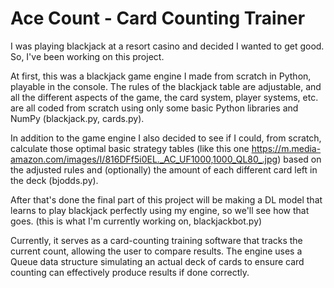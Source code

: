 # Ace Count - Card Counting Trainer

I was playing blackjack at a resort casino and decided I wanted to get good. So, I've been working on this project.

At first, this was a blackjack game engine I made from scratch in Python, playable in the console. The rules of the blackjack table are adjustable, and all the different aspects of the game, the card system, player systems, etc. are all coded from scratch using only some basic Python libraries and NumPy (blackjack.py, cards.py).

In addition to the game engine I also decided to see if I could, from scratch, calculate those optimal basic strategy tables (like this one https://m.media-amazon.com/images/I/816DFf5i0EL._AC_UF1000,1000_QL80_.jpg) based on the adjusted rules and (optionally) the amount of each different card left in the deck (bjodds.py).

After that's done the final part of this project will be making a DL model that learns to play blackjack perfectly using my engine, so we'll see how that goes. (this is what I'm currently working on, blackjackbot.py)

Currently, it serves as a card-counting training software that tracks the current count, allowing the user to compare results. The engine uses a Queue data structure simulating an actual deck of cards to ensure card counting can effectively produce results if done correctly.
